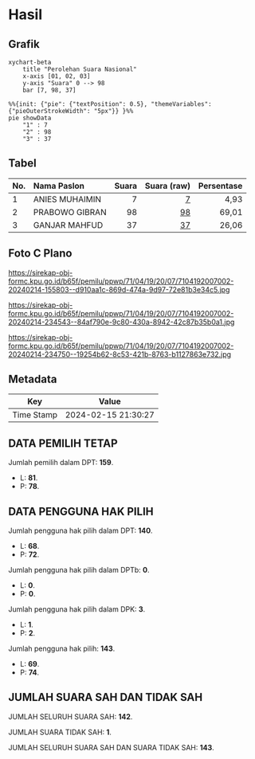 # Hasil

## Grafik

```mermaid
xychart-beta
    title "Perolehan Suara Nasional"
    x-axis [01, 02, 03]
    y-axis "Suara" 0 --> 98
    bar [7, 98, 37]
```

```mermaid
%%{init: {"pie": {"textPosition": 0.5}, "themeVariables": {"pieOuterStrokeWidth": "5px"}} }%%
pie showData
    "1" : 7
    "2" : 98
    "3" : 37
```

## Tabel

| No. | Nama Paslon    | Suara | Suara (raw) | Persentase |
|:--- |:-------------- | -----:| -----------:| ----------:|
| 1   | ANIES MUHAIMIN | 7     | [7][p-1]    | 4,93       |
| 2   | PRABOWO GIBRAN | 98    | [98][p-2]   | 69,01      |
| 3   | GANJAR MAHFUD  | 37    | [37][p-3]   | 26,06      |


[p-1]: https://github.com/gigit-pemilu/pemilu-2024/blob/main/pilpres/hitung-suara/sub/71-sulawesi-utara/sub/04-kepulauan-talaud/sub/19-essang-selatan/sub/2007-ambia-utara/sub/002-tps/sub/paslon-1.txt
[p-2]: https://github.com/gigit-pemilu/pemilu-2024/blob/main/pilpres/hitung-suara/sub/71-sulawesi-utara/sub/04-kepulauan-talaud/sub/19-essang-selatan/sub/2007-ambia-utara/sub/002-tps/sub/paslon-2.txt
[p-3]: https://github.com/gigit-pemilu/pemilu-2024/blob/main/pilpres/hitung-suara/sub/71-sulawesi-utara/sub/04-kepulauan-talaud/sub/19-essang-selatan/sub/2007-ambia-utara/sub/002-tps/sub/paslon-3.txt

## Foto C Plano

https://sirekap-obj-formc.kpu.go.id/b65f/pemilu/ppwp/71/04/19/20/07/7104192007002-20240214-155803--d910aa1c-869d-474a-9d97-72e81b3e34c5.jpg

https://sirekap-obj-formc.kpu.go.id/b65f/pemilu/ppwp/71/04/19/20/07/7104192007002-20240214-234543--84af790e-9c80-430a-8942-42c87b35b0a1.jpg

https://sirekap-obj-formc.kpu.go.id/b65f/pemilu/ppwp/71/04/19/20/07/7104192007002-20240214-234750--19254b62-8c53-421b-8763-b1127863e732.jpg


## Metadata

| Key        | Value               |
| ---------- | ------------------- |
| Time Stamp | 2024-02-15 21:30:27 |


## DATA PEMILIH TETAP

Jumlah pemilih dalam DPT: **159**.
 * L: **81**.
 * P: **78**.

## DATA PENGGUNA HAK PILIH

Jumlah pengguna hak pilih dalam DPT: **140**.
 * L: **68**.
 * P: **72**.

Jumlah pengguna hak pilih dalam DPTb: **0**.
 * L: **0**.
 * P: **0**.

Jumlah pengguna hak pilih dalam DPK: **3**.
 * L: **1**.
 * P: **2**.

Jumlah pengguna hak pilih: **143**.
 * L: **69**.
 * P: **74**.

## JUMLAH SUARA SAH DAN TIDAK SAH

JUMLAH SELURUH SUARA SAH: **142**.

JUMLAH SUARA TIDAK SAH: **1**.

JUMLAH SELURUH SUARA SAH DAN SUARA TIDAK SAH: **143**.


